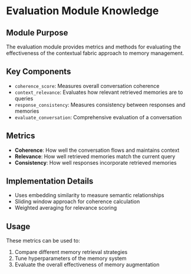 # Evaluation Module Knowledge

## Module Purpose
The evaluation module provides metrics and methods for evaluating the effectiveness of the contextual fabric approach to memory management.

## Key Components
- `coherence_score`: Measures overall conversation coherence
- `context_relevance`: Evaluates how relevant retrieved memories are to queries
- `response_consistency`: Measures consistency between responses and memories
- `evaluate_conversation`: Comprehensive evaluation of a conversation

## Metrics
- **Coherence**: How well the conversation flows and maintains context
- **Relevance**: How well retrieved memories match the current query
- **Consistency**: How well responses incorporate retrieved memories

## Implementation Details
- Uses embedding similarity to measure semantic relationships
- Sliding window approach for coherence calculation
- Weighted averaging for relevance scoring

## Usage
These metrics can be used to:
1. Compare different memory retrieval strategies
2. Tune hyperparameters of the memory system
3. Evaluate the overall effectiveness of memory augmentation
